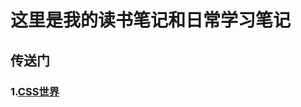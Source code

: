 # 这里是我的读书笔记和日常学习笔记

## 传送门

### 1.[CSS世界](https://github.com/shiyutim/note/tree/master/CSS%E4%B8%96%E7%95%8C)